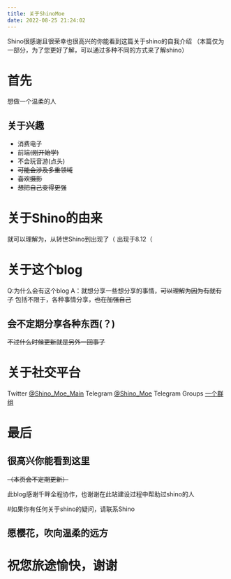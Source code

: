 ```yaml
---
title: 关于ShinoMoe
date: 2022-08-25 21:24:02
---
```


Shino很感谢且很荣幸也很高兴的你能看到这篇关于shino的自我介绍
（本篇仅为一部分，为了您更好了解，可以通过多种不同的方式来了解shino）

# 首先 

想做一个温柔的人

## 关于兴趣

- 消费电子
- 前端~~(刚开始学)~~
- 不会玩音游(点头)
- ~~可能会涉及多重领域~~
- ~~喜欢摄影~~
- ~~想把自己变得更强~~

# 关于Shino的由来

就可以理解为，从转世Shino到出现了（
出现于8.12（

# 关于这个blog

Q:为什么会有这个blog
A：就想分享一些想分享的事情，~~可以理解为因为有就有了~~
包括不限于，各种事情分享，~~也在加强自己~~

## 会不定期分享各种东西(？)
~~不过什么时候更新就是另外一回事了~~

# 关于社交平台

Twitter
<a class="link" target="_blank" rel="noopener" href="https://twitter.com/Shino_Moe_Main">@Shino_Moe_Main<i class="fas fa-external-link-alt"></i></a>
Telegram
<a class="link" target="_blank" rel="noopener" href="https://t.me/Shino_Moe">@Shino_Moe<i class="fas fa-external-link-alt"></i></a>
Telegram Groups
<a class="link" target="_blank" rel="noopener" href="https://t.me/+nHjrRE2aEDQzNzVl">一个群组<i class="fas fa-external-link-alt"></i></a>

# 最后

## 很高兴你能看到这里
~~（本页会不定期更新）~~

此blog感谢千畔全程协作，也谢谢在此站建设过程中帮助过shino的人

#如果你有任何关于shino的疑问，请联系Shino

## 愿樱花，吹向温柔的远方

# 祝您旅途愉快，谢谢
